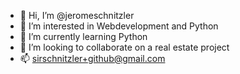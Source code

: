 - 👋 Hi, I’m @jeromeschnitzler
- 👀 I’m interested in Webdevelopment and Python
- 🌱 I’m currently learning Python
- 💞️ I’m looking to collaborate on a real estate project
- 📫 sirschnitzler+github@gmail.com

<!---
jeromeschnitzler/jeromeschnitzler is a ✨ special ✨ repository because its `README.md` (this file) appears on your GitHub profile.
You can click the Preview link to take a look at your changes.
--->
